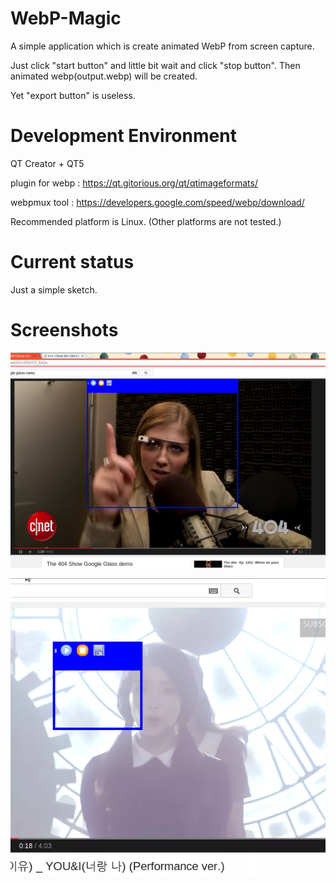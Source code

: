 WebP-Magic
==========

A simple application which is create animated WebP from screen capture.

Just click "start button" and little bit wait and click "stop button".
Then animated webp(output.webp) will be created.

Yet "export button" is useless.




Development Environment
=======================
QT Creator + QT5 

plugin for webp : https://qt.gitorious.org/qt/qtimageformats/

webpmux tool : https://developers.google.com/speed/webp/download/

Recommended platform is Linux.
(Other platforms are not tested.)


Current status
==============
Just a simple sketch.





Screenshots
===========
![demo.png](https://raw.githubusercontent.com/drnol/webp-magic/master/screenshots/demo.png)

![usage.webp](https://github.com/drnol/webp-magic/blob/master/screenshots/usage.webp)
